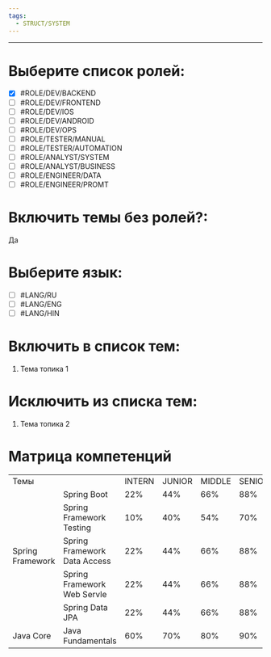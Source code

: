 ```yaml
---
tags:
  - STRUCT/SYSTEM
---
```


---

# Выберите список ролей:

- [x] #ROLE/DEV/BACKEND
- [ ] #ROLE/DEV/FRONTEND
- [ ] #ROLE/DEV/IOS
- [ ] #ROLE/DEV/ANDROID
- [ ] #ROLE/DEV/OPS
- [ ] #ROLE/TESTER/MANUAL
- [ ] #ROLE/TESTER/AUTOMATION
- [ ] #ROLE/ANALYST/SYSTEM
- [ ] #ROLE/ANALYST/BUSINESS
- [ ] #ROLE/ENGINEER/DATA
- [ ] #ROLE/ENGINEER/PROMT

# Включить темы без ролей?:

Да

# Выберите язык:

- [ ] #LANG/RU
- [ ] #LANG/ENG
- [ ] #LANG/HIN

# Включить в список тем:

1. Тема топика 1

# Исключить из списка тем:

1. Тема топика 2

# Матрица компетенций

<table class="iksweb">
	<tbody>
		<tr>
			<td colspan="2">Темы</td>
			<td>INTERN</td>
			<td>JUNIOR</td>
			<td>MIDDLE</td>
			<td>SENIOR</td>
		</tr>
		<tr>
			<td rowspan="5">Spring Framework</td>
			<td>Spring Boot</td>
			<td>22%</td>
			<td>44%</td>
			<td>66%</td>
			<td>88%</td>
		</tr>
		<tr>
			<td>Spring Framework Testing</td>
			<td>10%</td>
			<td>40%</td>
			<td>54%</td>
			<td>70%</td>
		</tr>
		<tr>
			<td>Spring Framework Data Access</td>
			<td>22%</td>
			<td>44%</td>
			<td>66%</td>
			<td>88%</td>
		</tr>
		<tr>
			<td>Spring Framework Web Servle</td>
			<td>22%</td>
			<td>44%</td>
			<td>66%</td>
			<td>88%</td>
		</tr>
		<tr>
			<td>Spring Data JPA</td>
			<td>22%</td>
			<td>44%</td>
			<td>66%</td>
			<td>88%</td>
		</tr>
		<tr>
			<td>Java Core</td>
			<td>Java Fundamentals</td>
			<td>60%</td>
			<td>70%</td>
			<td>80%</td>
			<td>90%</td>
		</tr>
	</tbody>
</table>

